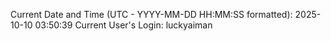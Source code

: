 Current Date and Time (UTC - YYYY-MM-DD HH:MM:SS formatted): 2025-10-10 03:50:39
Current User's Login: luckyaiman
